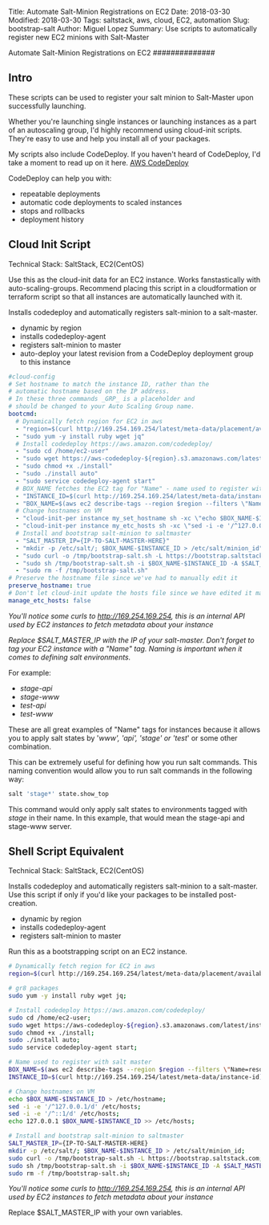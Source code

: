 Title: Automate Salt-Minion Registrations on EC2
Date: 2018-03-30
Modified: 2018-03-30
Tags: saltstack, aws, cloud, EC2, automation
Slug: bootstrap-salt
Author: Miguel Lopez
Summary: Use scripts to automatically register new EC2 minions with Salt-Master


Automate Salt-Minion Registrations on EC2
##############

## Intro

These scripts can be used to register your salt minion to Salt-Master upon successfully launching. 

Whether you're launching single instances or launching instances as a part of an autoscaling group, I'd highly recommend using cloud-init scripts. They're easy to use and help you install all of your packages.

My scripts also include CodeDeploy. If you haven't heard of CodeDeploy, I'd take a moment to read up on it here. [AWS CodeDeploy](https://aws.amazon.com/codedeploy/)

CodeDeploy can help you with:

- repeatable deployments 
- automatic code deployments to scaled instances
- stops and rollbacks
- deployment history

## Cloud Init Script

Technical Stack: SaltStack, EC2(CentOS)

Use this as the cloud-init data for an EC2 instance. Works fanstastically with auto-scaling-groups. Recommend placing this script in a cloudformation or terraform script so that all instances are automatically launched with it. 

Installs codedeploy and automatically registers salt-minion to a salt-master.

- dynamic by region
- installs codedeploy-agent
- registers salt-minion to master
- auto-deploy your latest revision from a CodeDeploy deployment group to this instance 

```yml
#cloud-config
# Set hostname to match the instance ID, rather than the
# automatic hostname based on the IP address.
# In these three commands _GRP_ is a placeholder and
# should be changed to your Auto Scaling Group name.
bootcmd:
  # Dynamically fetch region for EC2 in aws
  - "region=$(curl http://169.254.169.254/latest/meta-data/placement/availability-zone | sed 's/.$//')"
  - "sudo yum -y install ruby wget jq"
  # Install codedeploy https://aws.amazon.com/codedeploy/
  - "sudo cd /home/ec2-user"
  - "sudo wget https://aws-codedeploy-${region}.s3.amazonaws.com/latest/install"
  - "sudo chmod +x ./install"
  - "sudo ./install auto"
  - "sudo service codedeploy-agent start"
  # BOX_NAME fetches the EC2 tag for "Name" - name used to register with salt master
  - "INSTANCE_ID=$(curl http://169.254.169.254/latest/meta-data/instance-id)"
  - "BOX_NAME=$(aws ec2 describe-tags --region $region --filters \"Name=resource-id,Values=$INSTANCE_ID\" | jq '.Tags[] | select(.Key == \"Name\") | .Value' | sed s/\\\"//g)"
  # Change hostnames on VM
  - "cloud-init-per instance my_set_hostname sh -xc \"echo $BOX_NAME-$INSTANCE_ID > /etc/hostname; hostname -F /etc/hostname\""
  - "cloud-init-per instance my_etc_hosts sh -xc \"sed -i -e '/^127.0.0.1/d' /etc/hosts; sed -i -e '/^::1/d' /etc/hosts; echo 127.0.0.1 $BOX_NAME-$INSTANCE_ID >> /etc/hosts\""
  # Install and bootstrap salt-minion to saltmaster
  - "SALT_MASTER_IP={IP-TO-SALT-MASTER-HERE}"
  - "mkdir -p /etc/salt/; $BOX_NAME-$INSTANCE_ID > /etc/salt/minion_id"
  - "sudo curl -o /tmp/bootstrap-salt.sh -L https://bootstrap.saltstack.com"
  - "sudo sh /tmp/bootstrap-salt.sh -i $BOX_NAME-$INSTANCE_ID -A $SALT_MASTER_IP"
  - "sudo rm -f /tmp/bootstrap-salt.sh"
# Preserve the hostname file since we've had to manually edit it
preserve_hostname: true
# Don't let cloud-init update the hosts file since we have edited it manually
manage_etc_hosts: false
```
_You'll notice some curls to http://169.254.169.254, this is an internal API used by EC2 instances to fetch metadata about your instance_ 

*Replace $SALT_MASTER_IP with the IP of your salt-master. Don't forget to tag your EC2 instance with a "Name" tag. Naming is important when it comes to defining salt environments.*

For example:
- _stage-api_
- _stage-www_
- _test-api_
- _test-www_

These are all great examples of "Name" tags for instances because it allows you to apply salt states by '*www', '*api', 'stage*' or 'test*' or some other combination. 

This can be extremely useful for defining how you run salt commands. This naming convention would allow you to run salt commands in the following way: 

```sh
salt 'stage*' state.show_top
```

This command would only apply salt states to environments tagged with _stage_ in their name. In this example, that would mean the stage-api and stage-www server. 


## Shell Script Equivalent

Technical Stack: SaltStack, EC2(CentOS)

Installs codedeploy and automatically registers salt-minion to a salt-master. Use this script if only if you'd like your packages to be installed post-creation. 

- dynamic by region
- installs codedeploy-agent
- registers salt-minion to master

Run this as a bootstrapping script on an EC2 instance. 

```sh
# Dynamically fetch region for EC2 in aws
region=$(curl http://169.254.169.254/latest/meta-data/placement/availability-zone | sed ’s/.$//‘);

# gr8 packages
sudo yum -y install ruby wget jq;

# Install codedeploy https://aws.amazon.com/codedeploy/
sudo cd /home/ec2-user;
sudo wget https://aws-codedeploy-${region}.s3.amazonaws.com/latest/install;
sudo chmod +x ./install;
sudo ./install auto;
sudo service codedeploy-agent start;

# Name used to register with salt master
BOX_NAME=$(aws ec2 describe-tags --region $region --filters \"Name=resource-id,Values=$INSTANCE_ID\" | jq '.Tags[] | select(.Key == \"Name\") | .Value' | sed s/\\\"//g);
INSTANCE_ID=$(curl http://169.254.169.254/latest/meta-data/instance-id);

# Change hostnames on VM
echo $BOX_NAME-$INSTANCE_ID > /etc/hostname;
sed -i -e '/^127.0.0.1/d' /etc/hosts; 
sed -i -e '/^::1/d' /etc/hosts; 
echo 127.0.0.1 $BOX_NAME-$INSTANCE_ID >> /etc/hosts;

# Install and bootstrap salt-minion to saltmaster
SALT_MASTER_IP={IP-TO-SALT-MASTER-HERE}
mkdir -p /etc/salt/; $BOX_NAME-$INSTANCE_ID > /etc/salt/minion_id;
sudo curl -o /tmp/bootstrap-salt.sh -L https://bootstrap.saltstack.com;
sudo sh /tmp/bootstrap-salt.sh -i $BOX_NAME-$INSTANCE_ID -A $SALT_MASTER_IP;
sudo rm -f /tmp/bootstrap-salt.sh;
```

_You'll notice some curls to http://169.254.169.254, this is an internal API used by EC2 instances to fetch metadata about your instance_ 

Replace $SALT_MASTER_IP with your own variables.